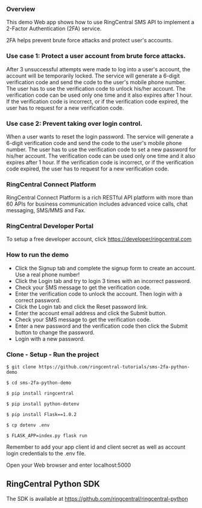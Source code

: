 ### Overview
This demo Web app shows how to use RingCentral SMS API to implement a 2-Factor Authentication (2FA) service.

2FA helps prevent brute force attacks and protect user's accounts.

### Use case 1: Protect a user account from brute force attacks.
After 3 unsuccessful attempts were made to log into a user's account, the account will be temporarily locked. The service will generate a 6-digit verification code and send the code to the user's mobile phone number. The user has to use the verification code to unlock his/her account. The verification code can be used only one time and it also expires after 1 hour. If the verification code is incorrect, or if the verification code expired, the user has to request for a new verification code.

### Use case 2: Prevent taking over login control.
When a user wants to reset the login password. The service will generate a 6-digit verification code and send the code to the user's mobile phone number. The user has to use the verification code to set a new password for his/her account. The verification code can be used only one time and it also expires after 1 hour. If the verification code is incorrect, or if the verification code expired, the user has to request for a new verification code.

### RingCentral Connect Platform
RingCentral Connect Platform is a rich RESTful API platform with more than 60 APIs for business communication includes advanced voice calls, chat messaging, SMS/MMS and Fax.

### RingCentral Developer Portal
To setup a free developer account, click [https://developer/ringcentral.com](here)

### How to run the demo
* Click the Signup tab and complete the signup form to create an account. Use a real phone number!
* Click the Login tab and try to login 3 times with an incorrect password.
* Check your SMS message to get the verification code.
* Enter the verification code to unlock the account. Then login with a correct password.
* Click the Login tab and click the Reset password link.
* Enter the account email address and click the Submit button.
* Check your SMS message to get the verification code.
* Enter a new password and the verification code then click the Submit button to change the password.
* Login with a new password.

### Clone - Setup - Run the project
```
$ git clone https://github.com/ringcentral-tutorials/sms-2fa-python-demo

$ cd sms-2fa-python-demo

$ pip install ringcentral

$ pip install python-dotenv

$ pip install Flask==1.0.2

$ cp dotenv .env

$ FLASK_APP=index.py flask run
```
Remember to add your app client id and client secret as well as account login credentials to the .env file.

Open your Web browser and enter localhost:5000

## RingCentral Python SDK
The SDK is available at https://github.com/ringcentral/ringcentral-python
